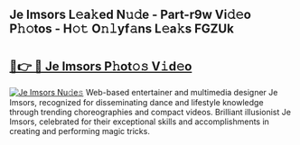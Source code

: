 ## Je Imsors L𝚎a𝚔ed N𝚞𝚍e - Part-r9w Vi𝚍𝚎o P𝚑𝚘tos - H𝚘𝚝 O𝚗𝚕yf𝚊ns L𝚎a𝚔s FGZUk

# <h2><a href="http://kf8cupi.oniu.top/?m=Je+Imsors">🔗👉 🔴 Je Imsors P𝚑ot𝚘𝚜 V𝚒d𝚎o</a></h2>

[![Je Imsors Nu𝚍e𝚜](https://i.imgur.com/0qMVB7G.gif)](http://kf8cupi.oniu.top/?m=Je+Imsors)
Web-based entertainer and multimedia designer Je Imsors, recognized for disseminating dance and lifestyle knowledge through trending choreographies and compact videos. Brilliant illusionist Je Imsors, celebrated for their exceptional skills and accomplishments in creating and performing magic tricks.  
